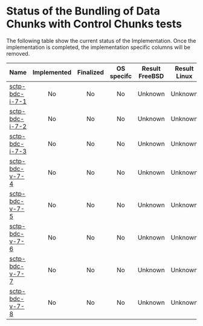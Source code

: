 # Status of the Bundling of Data Chunks with Control Chunks tests

The following table show the current status of the Implementation. Once the implementation is completed, the implementation specific columns will be removed.

| Name                                | Implemented | Finalized | OS specifc | Result FreeBSD | Result Linux |
|:------------------------------------|:-----------:|:---------:|:----------:|:--------------:|:------------:|
|[sctp-bdc-i-7-1](sctp-bdc-i-7-1.pkt) | No          | No        | No         | Unknown        | Unknown      |
|[sctp-bdc-i-7-2](sctp-bdc-i-7-2.pkt) | No          | No        | No         | Unknown        | Unknown      |
|[sctp-bdc-i-7-3](sctp-bdc-i-7-3.pkt) | No          | No        | No         | Unknown        | Unknown      |
|[sctp-bdc-v-7-4](sctp-bdc-v-7-4.pkt) | No          | No        | No         | Unknown        | Unknown      |
|[sctp-bdc-v-7-5](sctp-bdc-v-7-5.pkt) | No          | No        | No         | Unknown        | Unknown      |
|[sctp-bdc-v-7-6](sctp-bdc-v-7-6.pkt) | No          | No        | No         | Unknown        | Unknown      |
|[sctp-bdc-v-7-7](sctp-bdc-v-7-7.pkt) | No          | No        | No         | Unknown        | Unknown      |
|[sctp-bdc-v-7-8](sctp-bdc-v-7-8.pkt) | No          | No        | No         | Unknown        | Unknown      |
